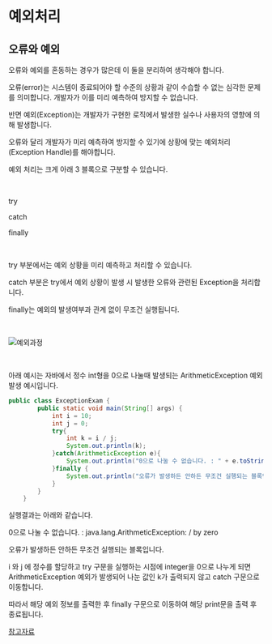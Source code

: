 # 예외처리

## 오류와 예외

오류와 예외를 혼동하는 경우가 많은데 이 둘을 분리하여 생각해야 합니다.

오류(error)는 시스템이 종료되어야 할 수준의 상황과 같이 수습할 수 없는 심각한 문제를 의미합니다.  개발자가 이를 미리 예측하여 방지할 수 없습니다.

반면 예외(Exception)는 개발자가 구현한 로직에서 발생한 실수나 사용자의 영향에 의해 발생합니다.

오류와 달리 개발자가 미리 예측하여 방지할 수 있기에 상황에 맞는 예외처리(Exception Handle)를 해야합니다.

예외 처리는 크게 아래 3 블록으로 구분할 수 있습니다.

<br>


try

catch

finally

<br>


try 부분에서는 예외 상황을 미리 예측하고 처리할 수 있습니다.

catch 부분은 try에서 예외 상황이 발생 시 발생한 오류와 관련된 Exception을 처리합니다.

finally는 예외의 발생여부과 관계 없이 무조건 실행됩니다.

<br>


![예외과정](https://user-images.githubusercontent.com/109144975/200488392-fad06070-c657-4891-9abf-fd07db42cb84.JPG)

<br>

아래 예시는 자바에서 정수 int형을 0으로 나눌때 발생되는 ArithmeticException 예외 발생 예시입니다.

```java
public class ExceptionExam {
        public static void main(String[] args) {
            int i = 10;
            int j = 0;
            try{
                int k = i / j;
                System.out.println(k);
            }catch(ArithmeticException e){
                System.out.println("0으로 나눌 수 없습니다. : " + e.toString());
            }finally {
                System.out.println("오류가 발생하든 안하든 무조건 실행되는 블록입니다.");
            }
        }
    }
```

실행결과는 아래와 같습니다.

0으로 나눌 수 없습니다. : java.lang.ArithmeticException: / by zero

오류가 발생하든 안하든 무조건 실행되는 블록입니다.

i 와 j 에 정수를 할당하고 try 구문을 실행하는 시점에 integer을 0으로 나누게 되면 ArithmeticException 예외가 발생되어 나눈 값인 k가 출력되지 않고 catch 구문으로 이동합니다.

따라서 해당 예외 정보를 출력한 후 finally 구문으로 이동하여 해당 print문을 출력 후 종료됩니다.

[참고자료](https://coding-factory.tistory.com/280)